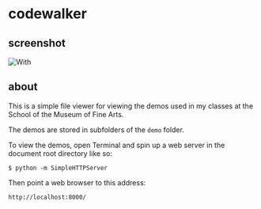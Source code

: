 # codewalker

## screenshot

![With](https://github.com/saulbaizman/codewalker/raw/master/screenshot.png)

## about

This is a simple file viewer for viewing the demos used in my classes at the School of the Museum of Fine Arts.

The demos are stored in subfolders of the `demo` folder.

To view the demos, open Terminal and spin up a web server in the document root directory like so:

`$ python -m SimpleHTTPServer`

Then point a web browser to this address:

`http://localhost:8000/`

